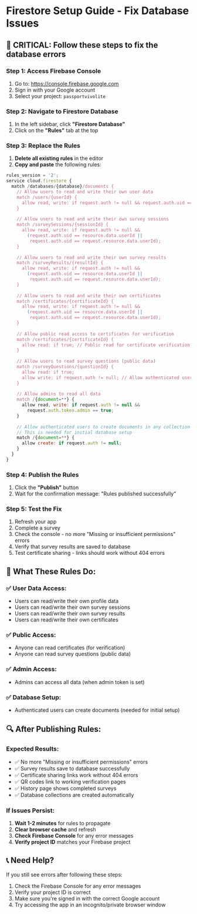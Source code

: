 # Firestore Setup Guide - Fix Database Issues

## 🔧 **CRITICAL: Follow these steps to fix the database errors**

### **Step 1: Access Firebase Console**
1. Go to: https://console.firebase.google.com
2. Sign in with your Google account
3. Select your project: `passportvivolite`

### **Step 2: Navigate to Firestore Database**
1. In the left sidebar, click **"Firestore Database"**
2. Click on the **"Rules"** tab at the top

### **Step 3: Replace the Rules**
1. **Delete all existing rules** in the editor
2. **Copy and paste** the following rules:

```javascript
rules_version = '2';
service cloud.firestore {
  match /databases/{database}/documents {
    // Allow users to read and write their own user data
    match /users/{userId} {
      allow read, write: if request.auth != null && request.auth.uid == userId;
    }
    
    // Allow users to read and write their own survey sessions
    match /surveySessions/{sessionId} {
      allow read, write: if request.auth != null && 
        (request.auth.uid == resource.data.userId || 
         request.auth.uid == request.resource.data.userId);
    }
    
    // Allow users to read and write their own survey results
    match /surveyResults/{resultId} {
      allow read, write: if request.auth != null && 
        (request.auth.uid == resource.data.userId || 
         request.auth.uid == request.resource.data.userId);
    }
    
    // Allow users to read and write their own certificates
    match /certificates/{certificateId} {
      allow read, write: if request.auth != null && 
        (request.auth.uid == resource.data.userId || 
         request.auth.uid == request.resource.data.userId);
    }
    
    // Allow public read access to certificates for verification
    match /certificates/{certificateId} {
      allow read: if true; // Public read for certificate verification
    }
    
    // Allow users to read survey questions (public data)
    match /surveyQuestions/{questionId} {
      allow read: if true;
      allow write: if request.auth != null; // Allow authenticated users to write questions
    }
    
    // Allow admins to read all data
    match /{document=**} {
      allow read, write: if request.auth != null && 
        request.auth.token.admin == true;
    }
    
    // Allow authenticated users to create documents in any collection
    // This is needed for initial database setup
    match /{document=**} {
      allow create: if request.auth != null;
    }
  }
}
```

### **Step 4: Publish the Rules**
1. Click the **"Publish"** button
2. Wait for the confirmation message: "Rules published successfully"

### **Step 5: Test the Fix**
1. Refresh your app
2. Complete a survey
3. Check the console - no more "Missing or insufficient permissions" errors
4. Verify that survey results are saved to database
5. Test certificate sharing - links should work without 404 errors

## 🚨 **What These Rules Do:**

### **✅ User Data Access:**
- Users can read/write their own profile data
- Users can read/write their own survey sessions
- Users can read/write their own survey results
- Users can read/write their own certificates

### **✅ Public Access:**
- Anyone can read certificates (for verification)
- Anyone can read survey questions (public data)

### **✅ Admin Access:**
- Admins can access all data (when admin token is set)

### **✅ Database Setup:**
- Authenticated users can create documents (needed for initial setup)

## 🔍 **After Publishing Rules:**

### **Expected Results:**
- ✅ No more "Missing or insufficient permissions" errors
- ✅ Survey results save to database successfully
- ✅ Certificate sharing links work without 404 errors
- ✅ QR codes link to working verification pages
- ✅ History page shows completed surveys
- ✅ Database collections are created automatically

### **If Issues Persist:**
1. **Wait 1-2 minutes** for rules to propagate
2. **Clear browser cache** and refresh
3. **Check Firebase Console** for any error messages
4. **Verify project ID** matches your Firebase project

## 📞 **Need Help?**
If you still see errors after following these steps:
1. Check the Firebase Console for any error messages
2. Verify your project ID is correct
3. Make sure you're signed in with the correct Google account
4. Try accessing the app in an incognito/private browser window
